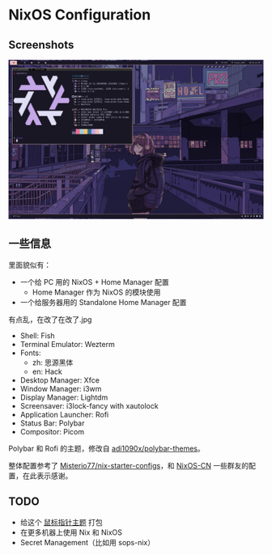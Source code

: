 # NixOS Configuration

## Screenshots

![Desktop](_img/desktop1.jpg)

## 一些信息

里面貌似有：

- 一个给 PC 用的 NixOS + Home Manager 配置
  - Home Manager 作为 NixOS 的模块使用
- 一个给服务器用的 Standalone Home Manager 配置

有点乱，在改了在改了.jpg

- Shell: Fish
- Terminal Emulator: Wezterm
- Fonts:
  - zh: 思源黑体
  - en: Hack
- Desktop Manager: Xfce
- Window Manager: i3wm
- Display Manager: Lightdm
- Screensaver: i3lock-fancy with xautolock
- Application Launcher: Rofi
- Status Bar: Polybar
- Compositor: Picom

Polybar 和 Rofi 的主题，修改自 [adi1090x/polybar-themes](https://github.com/adi1090x/polybar-themes)。

整体配置参考了 [Misterio77/nix-starter-configs](https://github.com/Misterio77/nix-starter-configs)，和 [NixOS-CN](https://github.com/nixos-cn/NixOS-CN-telegram) 一些群友的配置，在此表示感谢。

## TODO

- 给这个 [鼠标指针主题](https://www.xfce-look.org/p/2077667) 打包
- 在更多机器上使用 Nix 和 NixOS
- Secret Management（比如用 sops-nix）
